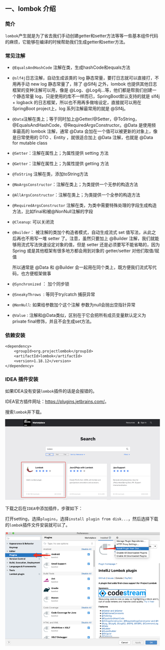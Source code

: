 ## 一、lombok 介绍

### 简介

`lombok`产生就是为了省去我们手动创建getter和setter方法等等一些基本组件代码的麻烦，它能够在编译的时候帮助我们生成getter和setter方法。

### 常见注解

- `@EqualsAndHashCode` 注解在类，生成hashCode和equals方法
- `@slf4j`日志注解，自动生成该类的 log 静态常量，要打日志就可以直接打，不用再手动 new log 静态常量了，除了 @Slf4j 之外，lombok 也提供其他日志框架的变种注解可以用，像是 @Log、@Log4j...等，他们都是帮我们创建一个静态常量 log，只是使用的库不一样而已，SpringBoot默认支持的就是 slf4j + logback 的日志框架，所以也不用再多做啥设定，直接就可以用在 SpringBoot project上，log 系列注解最常用的就是 @Slf4j。
- `@Data`注解在类上；等于同时加上@Getter/@Setter，@ToString，@EqualsAndHashCode，@RequiredArgsConstructor。@Data 是使用频率最高的 lombok 注解，通常 @Data 会加在一个值可以被更新的对象上，像是日常使用的 DTO 、Entity ，就很适合加上 @Data 注解，也就是 @Data for mutable class

- `@Setter`：注解在属性上；为属性提供 setting 方法

- `@Getter`：注解在属性上；为属性提供 getting 方法

- `@ToString` 注解在类，添加toString方法

- `@NoArgsConstructor`：注解在类上；为类提供一个无参的构造方法

- `@AllArgsConstructor`：注解在类上；为类提供一个全参的构造方法

- `@RequiredArgsConstructor` 注解在类，为类中需要特殊处理的字段生成构造方法，比如final和被@NonNull注解的字段

- `@Cleanup`: 可以关闭流

- `@Builder`： 被注解的类加个构造者模式，自动生成流式 set 值写法，从此之后再也不用写一堆 setter 了。注意，虽然只要加上 @Builder 注解，我们就能够用流式写法快速设定对象的值，但是 setter 还是必须要写不能省略的，因为 Spring 或是其他框架有很多地方都会用到对象的 getter/setter 对他们取值/赋值

  所以通常是 @Data 和 @Builder 会一起用在同个类上，既方便我们流式写代码，也方便框架做事

- `@Synchronized` ： 加个同步锁

- `@SneakyThrows `: 等同于try/catch 捕获异常

- `@NonNull`: 如果给参数加个这个注解 参数为null会抛出空指针异常

- `@Value` : 注解和@Data类似，区别在于它会把所有成员变量默认定义为private final修饰，并且不会生成set方法。

### 依赖安装

```
<dependency>
    <groupId>org.projectlombok</groupId>
    <artifactId>lombok</artifactId>
    <version>1.18.12</version>
</dependency>
```

### IDEA 插件安装

如果IDEA没有安装`lombok`插件的话是会报错的。

IDEA官方插件网址：<https://plugins.jetbrains.com/>。

搜索`lombok`并下载。

![image.png](./images/bVcKGEO.png)

下载之后在`IDEA`中添加插件，步骤如下：

打开setting，选择`plugins`，选择`install plugin from disk...`，然后选择下载的`lombok`插件文件安装就可以了。

![image.png](./images/bVcKGFY.png)

